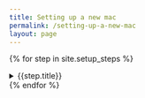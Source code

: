 ```yaml
---
title: Setting up a new mac
permalink: /setting-up-a-new-mac
layout: page
---
```


{% for step in site.setup_steps %}
  <details>
  <summary>{{step.title}}</summary>
  {{step.content | markdownify }}
  </details>
{% endfor %}
